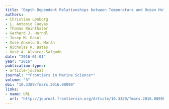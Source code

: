 ```yaml
---
title: "Depth Dependent Relationships between Temperature and Ocean Heterotrophic Prokaryotic Production"
authors:
- Christian Lønborg
- L. Antonio Cuevas
- Thomas Reinthaler
- Gerhard J. Herndl
- Josep M. Gasol
- Xosé Anxelu G. Morán
- Nicholas R. Bates
- Xosé A. Álvarez-Salgado
date: "2016-01-01"
year: "2016"
publication-types:
- article-journal
journal: "*Frontiers in Marine Science*"
volume: "3"
doi: "10.3389/fmars.2016.00090"
links:
- name: URL
  url: "http://journal.frontiersin.org/Article/10.3389/fmars.2016.00090/abstract"
---
```

